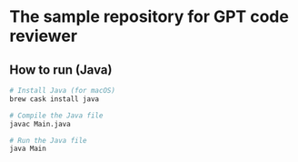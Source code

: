 # The sample repository for GPT code reviewer

## How to run (Java)

```sh
# Install Java (for macOS)
brew cask install java

# Compile the Java file
javac Main.java

# Run the Java file
java Main
```
